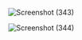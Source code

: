 ![Screenshot (343)](https://github.com/SaraswatAditya/Theme-Switch/assets/137915074/c185ce5c-d1bc-46d4-8212-137b8ef79867)

![Screenshot (344)](https://github.com/SaraswatAditya/Theme-Switch/assets/137915074/b7d6f388-f092-47ae-b141-d1b5cb4ac820)
